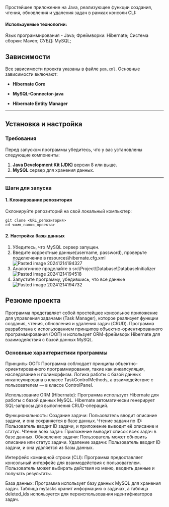 Простейшее приложение на Java, реализующее функции создания, чтения, обновления и удаления задач в рамках консоли CLI:

#### Используемые технологии:
Язык программирования - Java;
Фреймворки: Hibernate;
Система сборки: Maven;
СУБД: MySQL;

## Зависимости

Все зависимости проекта указаны в файле `pom.xml`. Основные зависимости включают:

- **Hibernate Core**
    
- **MySQL-Connector-java**
    
- **Hibernate Entity Manager**

---

## Установка и настройка

### Требования

Перед запуском программы убедитесь, что у вас установлены следующие компоненты:

1. **Java Development Kit (JDK)** версии 8 или выше.
2. **MySQL** сервер для хранения данных.

---

### Шаги для запуска

#### 1. Клонирование репозитория

Склонируйте репозиторий на свой локальный компьютер:
```
git clone <URL_репозитория>
cd <имя_папки_проекта>
```
#### 2. Настройка базы данных

1. Убедитесь, что MySQL сервер запущен.
2. Введите корректные данные(username, password), проверьте подключение в resources\hibernate.cfg.xml
![Pasted image 20241214194327](https://github.com/user-attachments/assets/ef434246-afef-461a-8350-11cbb16381a2)
3. Аналогичное проделайте в src\Project\Database\DatabaseInitializer
![Pasted image 20241214194518](https://github.com/user-attachments/assets/42f62660-a287-4683-8c94-622e7984fbb4)
4. Запустите программу, убедившись, что все данные 
![Pasted image 20241214194732](https://github.com/user-attachments/assets/c956fdc6-95f6-4579-b94f-399ed8047760)

## Резюме проекта
Программа представляет собой простейшее консольное приложение для управления задачами (Task Manager), которое реализует функции создания, чтения, обновления и удаления задач (CRUD). Программа разработана с использованием принципов объектно-ориентированного программирования (ООП) и использует ORM-фреймворк Hibernate для взаимодействия с базой данных MySQL.

### Основные характеристики программы
Принципы ООП:
Программа соблюдает принципы объектно-ориентированного программирования, такие как инкапсуляция, наследование и полиморфизм.
Логика работы с базой данных инкапсулирована в классе TaskControlMethods, а взаимодействие с пользователем — в классе ControlPanel.

Использование ORM (Hibernate):
Программа использует Hibernate для работы с базой данных MySQL.
Hibernate автоматически генерирует SQL-запросы для выполнения CRUD-операций.

Функциональность:
Создание задачи: Пользователь вводит описание задачи, и она сохраняется в базе данных.
Чтение задачи по ID: Пользователь вводит ID задачи, и приложение выводит её описание и статус.
Чтение всех задач: Приложение выводит список всех задач в базе данных.
Обновление задачи: Пользователь может обновить описание или статус задачи.
Удаление задачи: Пользователь вводит ID задачи, и она удаляется из базы данных.

Интерфейс командной строки (CLI):
Программа предоставляет консольный интерфейс для взаимодействия с пользователем.
Пользователь может выбирать действия из меню, вводить данные и получать результаты.

База данных:
Программа использует базу данных MySQL для хранения задач.
Таблица mytasks хранит информацию о задачах, а таблица deleted_ids используется для переиспользования идентификаторов задач.
